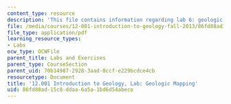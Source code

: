 ```yaml
---
content_type: resource
description: 'This file contains information regarding lab 6: geologic mapping.'
file: /media/courses/12-001-introduction-to-geology-fall-2013/86fd88ad15c8ddaa6a5a1bd6d54abece_MIT12_001F13_Lab6-GeMa-InS.pdf
file_type: application/pdf
learning_resource_types:
- Labs
ocw_type: OCWFile
parent_title: Labs and Exercises
parent_type: CourseSection
parent_uid: 70b14987-2928-3aad-0ccf-e229bcdce4cb
resourcetype: Document
title: '12.001 Introduction to Geology, Lab: Geologic Mapping'
uid: 86fd88ad-15c8-ddaa-6a5a-1bd6d54abece
---
```

